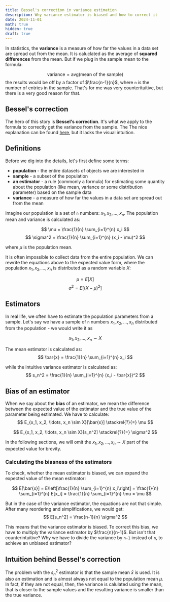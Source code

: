 ```yaml
---
title: Bessel's correction in variance estimation
description: Why variance estimator is biased and how to correct it
date: 2024-11-01
math: true
hidden: true
draft: true
---
```


In statistics, the **variance** is a measure of how far the values in a data set are spread out from the mean. 
It is caluclated as the average of **squared differences** from the mean. But if we plug in the sample mean to the formula:

$$
\text{variance} = \text{avg}(\text{mean of the sample})
$$
the results would be off by a factor of $\frac{n-1}{n}$, where `n` is the number of entries in the sample. That's for me was very counterituitive, but there is a very good reason for that.


## Bessel's correction

The hero of this story is **Bessel's correction**. It's what we apply to the formula to correctly get the variance from the sample. The The nice explanation can be found [here](https://en.wikipedia.org/wiki/Bessel%27s_correction), but it lacks the visual intuition.

## Definitions

Before we dig into the details, let's first define some terms:
- **population** - the entire datasets of objects we are interested in
- **sample** - a subset of the population
- **an estimator** - a rule (commonly a formula) for estimating some quantity about the population (like mean, variance or some distribution parameter) based on the sample data
- **variance** - a measure of how far the values in a data set are spread out from the mean

Imagine our population is a set of `n` numbers: $x_1, x_2, \ldots, x_n$. The population mean and variance is calculated as:

$$
\mu = \frac{1}{n} \sum_{i=1}^{n} x_i
$$
$$
\sigma^2 = \frac{1}{n} \sum_{i=1}^{n} (x_i - \mu)^2
$$

where $\mu$ is the population mean. 

It is often impossible to collect data from the entire population. We can rewrite the equations above to the expected value form, where 
the population $x_1, x_2, \ldots, x_n$ is distributed as a random variable $X$:

$$
\mu = E[X]
$$
$$
\sigma^2 = E[(X - \mu)^2]
$$

## Estimators

In real life, we often have to estimate the population parameters from a sample. 
Let's say we have a sample of `n` numbers $x_1, x_2, \ldots, x_n$ distributed from the population - 
we would write it as 

$$
x_1, x_2, \ldots, x_n \sim X
$$

The mean estimator is calculated as:
$$
\bar{x} = \frac{1}{n} \sum_{i=1}^{n} x_i
$$

while the intuitive variance estimator is calculated as:
$$
s_n^2 = \frac{1}{n} \sum_{i=1}^{n} (x_i - \bar{x})^2
$$

## Bias of an estimator

When we say about the **bias** of an estimator, we mean the difference between the expected value of the estimator and the true value of the parameter being estimated. We have to calculate:
$$
E_{x_1, x_2, \ldots, x_n \sim X}[\bar{x}] \stackrel{?}{=} \mu
$$

$$
E_{x_1, x_2, \ldots, x_n \sim X}[s_n^2] \stackrel{?}{=} \sigma^2
$$

In the following sections, we will omit the $x_1, x_2, \ldots, x_n \sim X$ part of the expected value for brevity.

### Calculating the biasness of the estimators

To check, whether the mean estimator is biased, we can expand the expected value of the mean estimator:

$$
E[\bar{x}] = E\left[\frac{1}{n} \sum_{i=1}^{n} x_i\right] = \frac{1}{n} \sum_{i=1}^{n} E[x_i] = \frac{1}{n} \sum_{i=1}^{n} \mu = \mu
$$

But in the case of the variance estimator, the equations are not that simple. After many reordering and simplifications, we 
would get:
$$
E[s_n^2] = \frac{n-1}{n} \sigma^2
$$

This means that the variance estimator is biased. To correct this bias, we have to multiply the variance estimator by $\frac{n}{n-1}$. 
But isn't that counterintuitive? Why we have to divide the variance by `n-1` instead of `n`, to achieve an unbiased estimator?


## Intuition behind Bessel's correction

The problem with the $s_n^2$ estimator is that the sample mean $\bar{x}$ is used. 
It is also an estimation and is almost always not equal to the population mean $\mu$.
In fact, if they are not equal, then, the variance is calulated using the mean, that is closer to the sample values
and the resulting variance is smaller than the true variance.